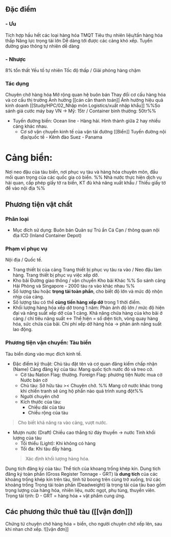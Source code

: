 ## Đặc điểm
### - Ưu
Tích hợp hầu hết các loại hàng hóa TMQT
Tiêu thụ nhiên liệu/tấn hàng hóa thấp
Năng lực trọng tải lớn
Dễ dàng tới được các cảng khó xếp.
Tuyến đường giao thông tự nhiên dễ dàng
### - Nhược
8% tổn thất
Yếu tố tự nhiên 
Tốc độ thấp / Giải phóng hàng chậm
### Tác dụng
Chuyên chở hàng hóa
Mở rộng quan hệ buôn bán
Thay đổi cơ cấu hàng hóa và cơ cấu thị trường
Ảnh hưởng [[cán cân thanh toán]] 
Ảnh hưởng hiệu quả kinh doanh [[Study/HPC/02_Nhập môn Logistics/xuất nhập khẩu]] 
%%So sánh giá cước máy bay VN -> Mỹ: 15tr / Container bình thường: 50tr%%
- Tuyến đường biển: Ocean line - Hàng hải. Hình thành giữa 2 hay nhiều cảng khác nhau.
	- Cơ sở vận chuyển kinh tế của vận tải đường [[Biển]] 
		Tuyến đường nội địa/quốc tế - Kênh đào Suez - Panama 
# Cảng biển: 
Nơi neo đậu của tàu biển, nơi phục vụ tàu và hàng hóa chuyên môn, đầu mối quan trọng của các quốc gia có biển.
%% Nhà nước thực hiện dịch vụ hải quan, cấp phép giấy tờ ra biển, KT đủ khả năng xuất khẩu / Thiếu giấy tờ để vào nội địa %%
## Phương tiện vật chất
### Phân loại 
- Mục đích sử dụng:
  Buôn bán
  Quân sự
  Trú ẩn
  Cá
  Cạn / thông quan nội địa ICD (Inland Container Depot)
### Phạm vi phục vụ
Nội địa / Quốc tế.
- Trang thiết bị của cảng
	Trang thiết bị phục vụ tàu ra vào / Neo đậu làm hàng.
	Trang thiết bị phục vụ việc xếp dỡ.
- Kho bãi
	Đường giao thông / vận chuyển
	Kho bãi
	Khác
%% So sánh cảng Hải Phòng và Singapore - 2000 tàu ra vào khác nhau %%
- Số lượng tàu hoặc **trọng tải toàn phần**, cho biết độ lớn và mức độ nhộn nhịp của cảng.
- Số lượng tàu có thể **cùng tiến hàng xếp dỡ** trong 1 thời điểm.
- Khối lượng hàng hóa xếp dỡ trong 1 năm:
	Phản ánh độ lớn / mức độ hiện đại và năng suất xếp dỡ của 1 cảng.
	Khả năng chứa hàng của kho bãi ở cảng / chỉ tiêu năng suất <-> Thể hiện = số diện tích, vòng quay hàng hóa, sức chứa của bãi.
	Chi phí xếp dỡ hàng hóa -> phản ánh năng suất lao động.
### Phương tiện vận chuyển: Tàu biển
Tàu biển dùng vào mục đích kinh tế.
- Đặc điểm kỹ thuật: 
	Chủ tàu đặt tên và cơ quan đăng kiểm chấp nhận (Name)
	Cảng đăng ký của tàu: Mang quốc tịch nước đó và treo cờ.
	- Cờ tàu
	  Nation Flag: thường.
	  Foreign Flag: phương tiện
		Nước mua cờ
		Nước bán cờ
	- Chủ tàu: Sở hữu tàu >< Chuyên chở.
	%% Mang cờ nước khác trong khi chiến tranh sẽ ủng hộ phần nào quá trình xung đột%%
	- Người chuyên chở
	- Kích thước của tàu:
		- Chiều dài của tàu
		- Chiều rộng của tàu
> Cho biết khả năng ra vào cảng, vượt nước.

- Mượn nước (Draft) 
	Chiều cao thẳng từ đáy thuyền -> nước
	Tính khối lượng của tàu
	- Tối thiểu (Light): Khi không có hàng 
	- Tối đa: Khi tàu đầy hàng.
	> Xác định khối lượng hàng hóa.

Dung tích đăng ký của tàu: Thể tích của khoang trống khép kín.
	Dung tích đăng ký toàn phần (Gross Register Tonnage - GRT) là **dung tích** của các khoảng trống khép kín trên tàu, tính từ boong trên cùng trở xuống, trừ các khoảng trống
	Trọng tải toàn phần (Deadweight) là trọng tải của tàu bao gồm trọng lượng của hàng hóa, nhiên liệu, nước ngọt, phụ tùng, thuyền viên.
	Trọng tải tịnh: D - GRT = hàng hóa + vật phẩm cung ứng.
## Các phương thức thuê tàu ([[vận đơn]])
Chứng từ chuyên chở hàng hóa = biển, cho người chuyên chở xếp lên, sau khi nhan chở xếp.
![[vận đơn]]


